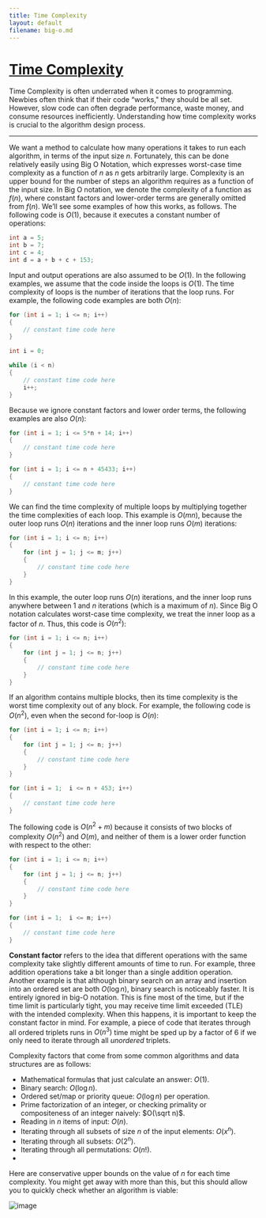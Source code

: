 ```yaml
---
title: Time Complexity
layout: default
filename: big-o.md
---
```


# <ins>Time Complexity</ins>

Time Complexity is often underrated when it comes to programming. Newbies often think that if their code “works," they should be all set. However, slow code can often degrade performance, waste money, and consume resources inefficiently. Understanding how time complexity works is crucial to the algorithm design process.

---

We want a method to calculate how many operations it takes to run each algorithm, in terms of the input size $n$. Fortunately, this can be done relatively easily using Big O Notation, which expresses worst-case time complexity as a function of $n$ as $n$ gets arbitrarily large. Complexity is an upper bound for the number of steps an algorithm requires as a function of the input size. In Big O notation, we denote the complexity of a function as $f(n)$, where constant factors and lower-order terms are generally omitted from $f(n)$. We’ll see some examples of how this works, as follows. The following code is $O(1)$, because it executes a constant number of operations:

```cpp
int a = 5;
int b = 7;
int c = 4;
int d = a + b + c + 153;
```

Input and output operations are also assumed to be $O(1)$. In the following examples, we assume that the code inside the loops is $O(1)$. The time complexity of loops is the number of iterations that the loop runs. For example, the following code examples are both $O(n)$:

```cpp
for (int i = 1; i <= n; i++)
{
    // constant time code here
}
```

```cpp
int i = 0;

while (i < n)
{
    // constant time code here
    i++;
}
```

Because we ignore constant factors and lower order terms, the following examples are also $O(n)$:

```cpp
for (int i = 1; i <= 5*n + 14; i++)
{
    // constant time code here
}
```

```cpp
for (int i = 1; i <= n + 45433; i++)
{
    // constant time code here
}
```

We can find the time complexity of multiple loops by multiplying together the time complexities of each loop. This example is $O(mn)$, because the outer loop runs $O(n)$ iterations and the inner loop runs $O(m)$ iterations:

```cpp
for (int i = 1; i <= n; i++)
{
    for (int j = 1; j <= m; j++)
    {
        // constant time code here
    }
}
```

In this example, the outer loop runs $O(n)$ iterations, and the inner loop runs anywhere between $1$ and $n$ iterations (which is a maximum of $n$). Since Big O notation calculates worst-case time complexity, we treat the inner loop as a factor of $n$. Thus, this code is $O(n^2)$:

```cpp
for (int i = 1; i <= n; i++)
{
    for (int j = 1; j <= n; j++)
    {
        // constant time code here
    }
}
```

If an algorithm contains multiple blocks, then its time complexity is the worst time complexity out of any block. For example, the following code is $O(n^2)$, even when the second for-loop is $O(n)$:

```cpp
for (int i = 1; i <= n; i++)
{
    for (int j = 1; j <= n; j++)
    {
        // constant time code here
    }
}

for (int i = 1;  i <= n + 453; i++)
{
    // constant time code here
}
```

The following code is $O(n^2 + m)$ because it consists of two blocks of complexity $O(n^2)$ and $O(m)$, and neither of them is a lower order function with respect to the other:

```cpp
for (int i = 1; i <= n; i++)
{
    for (int j = 1; j <= n; j++)
    {
        // constant time code here
    }
}

for (int i = 1;  i <= m; i++)
{
    // constant time code here
}
```

**Constant factor** refers to the idea that different operations with the same complexity take slightly different amounts of time to run. For example, three addition operations take a bit longer than a single addition operation. Another example is that although binary search on an array and insertion into an ordered set are both $O(\log n)$, binary search is noticeably faster. It is entirely ignored in big-O notation. This is fine most of the time, but if the time limit is particularly tight, you may receive time limit exceeded (TLE) with the intended complexity. When this happens, it is important to keep the constant factor in mind. For example, a piece of code that iterates through all ordered triplets runs in $O(n^3)$ time might be sped up by a factor of 6 if we only need to iterate through all *unordered* triplets.

Complexity factors that come from some common algorithms and data structures are as follows:

- Mathematical formulas that just calculate an answer: $O(1)$.
- Binary search: $O(\log n)$.
- Ordered set/map or priority queue: $O(\log n)$ per operation.
- Prime factorization of an integer, or checking primality or compositeness of an integer naively: $O(\sqrt n)$.
- Reading in $n$ items of input: $O(n)$.
- Iterating through all subsets of size $n$ of the input elements: $O(x^n)$.
- Iterating through all subsets: $O(2^n)$.
- Iterating through all permutations: $O(n!)$.
- 
Here are conservative upper bounds on the value of $n$ for each time complexity. You might get away with more than this, but this should allow you to quickly check whether an algorithm is viable:

![image](https://user-images.githubusercontent.com/73851560/185765139-292eecdd-36c5-4fce-8570-d3e0eff16226.png)
